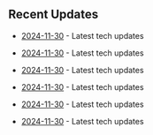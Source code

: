 

## Recent Updates
- [2024-11-30](https://github.com/coslynx/testing/blob/main/tweets/thread-resources-2024-11-30-e1e9ab.md) - Latest tech updates

- [2024-11-30](https://github.com/coslynx/testing/blob/main/tweets/thread-resources-2024-11-30-80a062.md) - Latest tech updates

- [2024-11-30](https://github.com/coslynx/testing/blob/main/tweets/thread-resources-2024-11-30-c1cf80.md) - Latest tech updates

- [2024-11-30](https://github.com/coslynx/testing/blob/main/tweets/thread-resources-2024-11-30-0deb58.md) - Latest tech updates

- [2024-11-30](https://github.com/coslynx/testing/blob/main/tweets/thread-resources-2024-11-30-2e1cc1.md) - Latest tech updates

- [2024-11-30](https://github.com/coslynx/testing/blob/main/tweets/thread-resources-2024-11-30-53fbb7.md) - Latest tech updates
